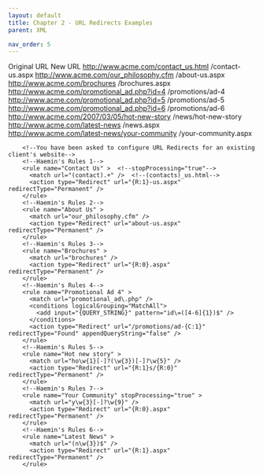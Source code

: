 ```yaml
---
layout: default
title: Chapter 2 - URL Redirects Examples
parent: XML

nav_order: 5
---
```


Original URL
New URL
http://www.acme.com/contact_us.html
/contact-us.aspx
http://www.acme.com/our_philosophy.cfm
/about-us.aspx
http://www.acme.com/brochures
/brochures.aspx
http://www.acme.com/promotional_ad.php?id=4
/promotions/ad-4
http://www.acme.com/promotional_ad.php?id=5
/promotions/ad-5
http://www.acme.com/promotional_ad.php?id=6
/promotions/ad-6
http://www.acme.com/2007/03/05/hot-new-story
/news/hot-new-story
http://www.acme.com/latest-news
/news.aspx
http://www.acme.com/latest-news/your-community
/your-community.aspx   
   
   <!--Haemin's Lesson-7 PART 1-->
        <!--You have been asked to configure URL Redirects for an existing client's website-->
        <!--Haemin's Rules 1-->
        <rule name="Contact Us" >  <!--stopProcessing="true"-->
          <match url="(contact).+" />  <!--(contacts)_us.html-->
          <action type="Redirect" url="{R:1}-us.aspx" redirectType="Permanent" />
        </rule>
        <!--Haemin's Rules 2-->
        <rule name="About Us" >
          <match url="our_philosophy.cfm" />
          <action type="Redirect" url="about-us.aspx" redirectType="Permanent" />
        </rule>
        <!--Haemin's Rules 3-->
        <rule name="Brochures" >
          <match url="brochures" />
          <action type="Redirect" url="{R:0}.aspx" redirectType="Permanent" />
        </rule>
        <!--Haemin's Rules 4-->
        <rule name="Promotional Ad 4" >
          <match url="promotional_ad\.php" />
          <conditions logicalGrouping="MatchAll">
            <add input="{QUERY_STRING}" pattern="id\=([4-6]{1})$" />
          </conditions>
          <action type="Redirect" url="/promotions/ad-{C:1}" redirectType="Found" appendQueryString="false" />
        </rule>
        <!--Haemin's Rules 5-->
        <rule name="Hot new story" >
          <match url="ho\w{1}[-]?(\w{3})[-]?\w{5}" />
          <action type="Redirect" url="{R:1}s/{R:0}" redirectType="Permanent" />
        </rule>
        <!--Haemin's Rules 7-->
        <rule name="Your Community" stopProcessing="true" >
          <match url="y\w{3}[-]?\w{9}" />
          <action type="Redirect" url="{R:0}.aspx" redirectType="Permanent" />
        </rule>
        <!--Haemin's Rules 6-->
        <rule name="Latest News" >
          <match url="(n\w{3})$" />
          <action type="Redirect" url="{R:1}.aspx" redirectType="Permanent" />
        </rule>
